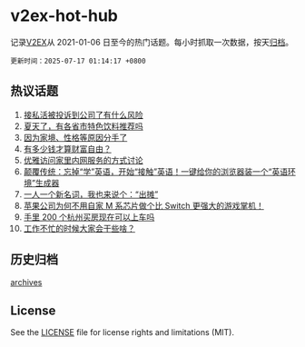 # v2ex-hot-hub

 记录[V2EX](https://www.v2ex.com/)从 2021-01-06 日至今的热门话题。每小时抓取一次数据，按天[归档](archives)。

`更新时间：2025-07-17 01:14:17 +0800`

## 热议话题

1. [接私活被投诉到公司了有什么风险](https://www.v2ex.com/t/1145451)
1. [夏天了，有各省市特色饮料推荐吗](https://www.v2ex.com/t/1145459)
1. [因为家境、性格等原因分手了](https://www.v2ex.com/t/1145462)
1. [有多少钱才算财富自由？](https://www.v2ex.com/t/1145487)
1. [优雅访问家里内网服务的方式讨论](https://www.v2ex.com/t/1145578)
1. [颠覆传统：忘掉“学”英语，开始“接触”英语！一键给你的浏览器装一个“英语环境”生成器](https://www.v2ex.com/t/1145604)
1. [一人一个新名词，我也来说个：“出摊”](https://www.v2ex.com/t/1145450)
1. [苹果公司为何不用自家 M 系芯片做个比 Switch 更强大的游戏掌机！](https://www.v2ex.com/t/1145442)
1. [手里 200 个杭州买房现在可以上车吗](https://www.v2ex.com/t/1145530)
1. [工作不忙的时候大家会干些啥？](https://www.v2ex.com/t/1145448)

## 历史归档

[archives](archives)

## License

See the [LICENSE](LICENSE) file for license rights and limitations (MIT).
